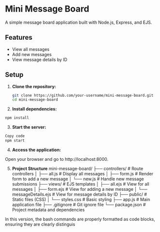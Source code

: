 # Mini Message Board

A simple message board application built with Node.js, Express, and EJS.

## Features

- View all messages
- Add new messages
- View message details by ID

## Setup

1. **Clone the repository:**

   ```bash
   git clone https://github.com/your-username/mini-message-board.git
   cd mini-message-board
   ```

2. **Install dependencies:**

```bash
npm install
```

3. **Start the server:**

```bash
Copy code
npm start
```

4. **Access the application:**

Open your browser and go to http://localhost:8000.

5. **Project Structure**
   mini-message-board/
   ├── controllers/ # Route controllers
   │ ├── all.js # Display all messages
   │ ├── form.js # Render form to add a new message
   │ └── new.js # Handle new message submissions
   ├── views/ # EJS templates
   │ ├── all.ejs # View for all messages
   │ ├── form.ejs # View for adding a new message
   │ └── messageDetails.ejs # View for message details by ID
   ├── public/ # Static files (CSS)
   │ └── styles.css # Basic styling
   ├── app.js # Main application file
   ├── .gitignore # Git ignore file
   └── package.json # Project metadata and dependencies

In this version, the bash commands are properly formatted as code blocks, ensuring they are clearly distinguis
